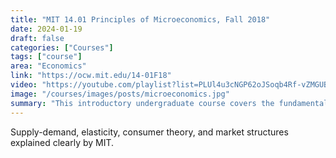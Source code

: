 ```yaml
---
title: "MIT 14.01 Principles of Microeconomics, Fall 2018"
date: 2024-01-19
draft: false
categories: ["Courses"]
tags: ["course"]
area: "Economics"
link: "https://ocw.mit.edu/14-01F18"
video: "https://youtube.com/playlist?list=PLUl4u3cNGP62oJSoqb4Rf-vZMGUBe59G-&si=S70wkDF2prInADC_"
image: "/courses/images/posts/microeconomics.jpg"
summary: "This introductory undergraduate course covers the fundamentals of microeconomics."
---
```


Supply-demand, elasticity, consumer theory, and market structures explained clearly by MIT.
